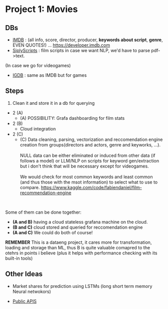 # Project 1: Movies

## DBs
- [IMDB](https://www.imdb.com/title/tt4034228/?ref_=nv_sr_srsg_0_tt_5_nm_3_in_0_q_manchester) : (all info, score, director, producer, **keywords about script**, **genre**, EVEN QUOTES!) ... https://developer.imdb.com
- [SiplyScripts](https://www.simplyscripts.com/#80) : film scripts in case we want NLP, we'd have to parse pdf->text.

(In case we go for videogames)
- [IGDB](https://www.igdb.com) : same as IMDB but for games

## Steps

1. Clean it and store it in a db for querying
- 2 (A)
    - (A) POSSIBILITY: Grafa dashboarding for film stats
- 2 (B) 
    - Cloud integration
- 2 (C)
    - (C) Data cleaning, parsing, vectorization and reccomendation engine creation from groups(directors and actors, genre and keyworks, ...). <br><br>NULL data can be either eliminated or induced from other data (if follows a model) or LLM/NLP on scripts for keyword gen/extraction but i don't think that will be necessary except for videogames. <br><br>
    We would check for most common keywords and least common (and thus those with the msot information) to select what to use to compare.
    https://www.kaggle.com/code/fabiendaniel/film-recommendation-engine


<br>

Some of them can be done together:
- **(A and B)** having a cloud stateless grafana machine on the cloud.
- **(B and C)**  cloud stored and queried for reccomendation engine
- **(A and C)**  We could do both of course!


**REMEMBER** This is a dataeng project, it cares more for transformation, loading and storage than ML, thus B is quite valuable comapred to the otehrs in points i believe (plus it helps with performance checking with its built-in tools)


## Other Ideas

- Market shares for prediction using LSTMs (long short term memory Neural netwokors)

- [Public APIS](https://github.com/public-apis/public-apis?tab=readme-ov-file)



